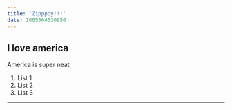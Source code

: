 ```yaml
---
title: 'Zippppy!!!'
date: 1605564630956
---
```


## I love america

America is super neat

1. List 1
2. List 2
3. List 3

---